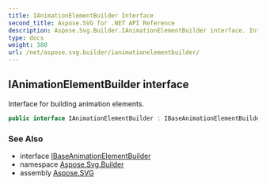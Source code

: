 ```yaml
---
title: IAnimationElementBuilder Interface
second_title: Aspose.SVG for .NET API Reference
description: Aspose.Svg.Builder.IAnimationElementBuilder interface. Interface for building animation elements
type: docs
weight: 380
url: /net/aspose.svg.builder/ianimationelementbuilder/
---
```

## IAnimationElementBuilder interface

Interface for building animation elements.

```csharp
public interface IAnimationElementBuilder : IBaseAnimationElementBuilder
```

### See Also

* interface [IBaseAnimationElementBuilder](../ibaseanimationelementbuilder/)
* namespace [Aspose.Svg.Builder](../../aspose.svg.builder/)
* assembly [Aspose.SVG](../../)
